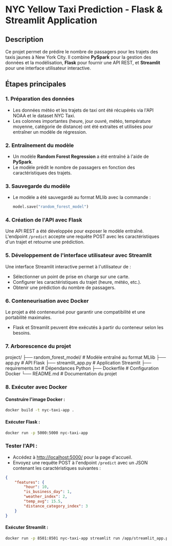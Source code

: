 # NYC Yellow Taxi Prediction - Flask & Streamlit Application

## **Description**
Ce projet permet de prédire le nombre de passagers pour les trajets des taxis jaunes à New York City. Il combine **PySpark** pour la gestion des données et la modélisation, **Flask** pour fournir une API REST, et **Streamlit** pour une interface utilisateur interactive.

## **Étapes principales**

### **1. Préparation des données**
- Les données météo et les trajets de taxi ont été récupérés via l'API NOAA et le dataset NYC Taxi.
- Les colonnes importantes (heure, jour ouvré, météo, température moyenne, catégorie de distance) ont été extraites et utilisées pour entraîner un modèle de régression.

### **2. Entraînement du modèle**
- Un modèle **Random Forest Regression** a été entraîné à l'aide de **PySpark**.
- Le modèle prédit le nombre de passagers en fonction des caractéristiques des trajets.

### **3. Sauvegarde du modèle**
- Le modèle a été sauvegardé au format MLlib avec la commande :
  ```python
  model.save("random_forest_model")

### **4. Création de l'API avec Flask**
Une API REST a été développée pour exposer le modèle entraîné. L'endpoint `/predict` accepte une requête POST avec les caractéristiques d'un trajet et retourne une prédiction.

### **5. Développement de l'interface utilisateur avec Streamlit**
Une interface Streamlit interactive permet à l'utilisateur de :
- Sélectionner un point de prise en charge sur une carte.
- Configurer les caractéristiques du trajet (heure, météo, etc.).
- Obtenir une prédiction du nombre de passagers.

### **6. Conteneurisation avec Docker**
Le projet a été conteneurisé pour garantir une compatibilité et une portabilité maximales.
- Flask et Streamlit peuvent être exécutés à partir du conteneur selon les besoins.

### **7. Arborescence du projet**

project/
├── random_forest_model/       # Modèle entraîné au format MLlib
├── app.py                     # API Flask
├── streamlit_app.py           # Application Streamlit
├── requirements.txt           # Dépendances Python
├── Dockerfile                 # Configuration Docker
└── README.md                  # Documentation du projet

### **8. Exécuter avec Docker**

#### **Construire l'image Docker :**

```bash
docker build -t nyc-taxi-app .
```

#### **Exécuter Flask :**

```bash
docker run -p 5000:5000 nyc-taxi-app
```

### **Tester l'API :**

- Accédez à [http://localhost:5000/](http://localhost:5000/) pour la page d'accueil.
- Envoyez une requête POST à l'endpoint `/predict` avec un JSON contenant les caractéristiques suivantes :

```json
{
    "features": {
        "hour": 10,
        "is_business_day": 1,
        "weather_index": 2,
        "temp_avg": 15.5,
        "distance_category_index": 3
    }
}
```

#### **Exécuter Streamlit :**

```bash
docker run -p 8501:8501 nyc-taxi-app streamlit run /app/streamlit_app.py --server.port=8501 --server.address=0.0.0.0
